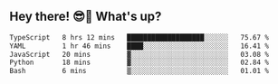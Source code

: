 ## Hey there! 😎👋 What's up?

<!--START_SECTION:waka-->

```txt
TypeScript   8 hrs 12 mins   ███████████████████░░░░░░   75.67 %
YAML         1 hr 46 mins    ████░░░░░░░░░░░░░░░░░░░░░   16.41 %
JavaScript   20 mins         ▓░░░░░░░░░░░░░░░░░░░░░░░░   03.08 %
Python       18 mins         ▓░░░░░░░░░░░░░░░░░░░░░░░░   02.84 %
Bash         6 mins          ▒░░░░░░░░░░░░░░░░░░░░░░░░   01.01 %
```

<!--END_SECTION:waka-->
